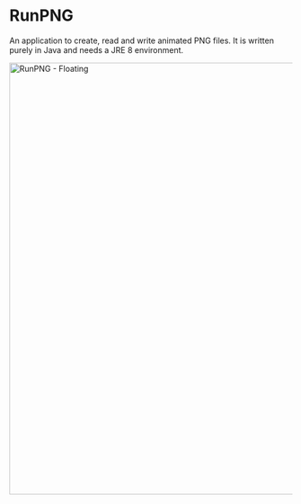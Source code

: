 # RunPNG
An application to create, read and write animated PNG files. It is written purely in Java and needs a JRE 8 environment.

<img width="769" alt="RunPNG - Floating" src="https://user-images.githubusercontent.com/89574500/132107725-f5ac0803-4ac1-4b67-898f-59a73a8b9ffd.png">
